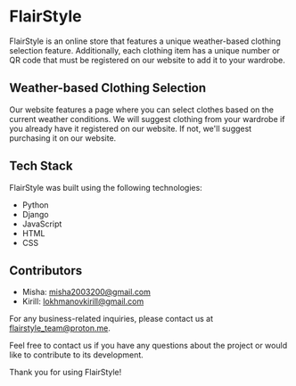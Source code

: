 # FlairStyle

FlairStyle is an online store that features a unique weather-based clothing selection feature. Additionally, each clothing item has a unique number or QR code that must be registered on our website to add it to your wardrobe.

## Weather-based Clothing Selection

Our website features a page where you can select clothes based on the current weather conditions. We will suggest clothing from your wardrobe if you already have it registered on our website. If not, we'll suggest purchasing it on our website.

## Tech Stack

FlairStyle was built using the following technologies:

- Python
- Django
- JavaScript
- HTML
- CSS

## Contributors

- Misha: misha2003200@gmail.com
- Kirill: lokhmanovkirill@gmail.com

For any business-related inquiries, please contact us at flairstyle_team@proton.me.

Feel free to contact us if you have any questions about the project or would like to contribute to its development.

Thank you for using FlairStyle!
